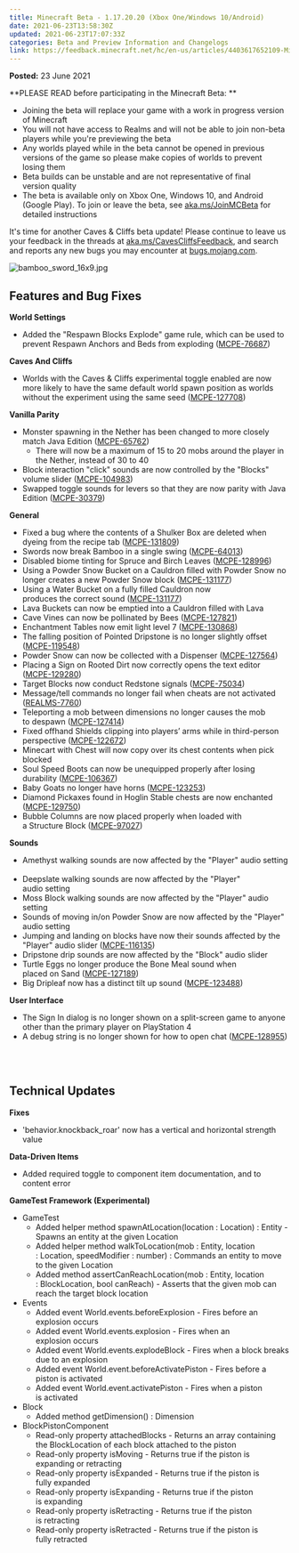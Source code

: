 ```yaml
---
title: Minecraft Beta - 1.17.20.20 (Xbox One/Windows 10/Android)
date: 2021-06-23T13:58:30Z
updated: 2021-06-23T17:07:33Z
categories: Beta and Preview Information and Changelogs
link: https://feedback.minecraft.net/hc/en-us/articles/4403617652109-Minecraft-Beta-1-17-20-20-Xbox-One-Windows-10-Android
---
```


**Posted:** 23 June 2021

**PLEASE READ before participating in the Minecraft Beta: **

- Joining the beta will replace your game with a work in progress version of Minecraft 
- You will not have access to Realms and will not be able to join non-beta players while you're previewing the beta
- Any worlds played while in the beta cannot be opened in previous versions of the game so please make copies of worlds to prevent losing them 
- Beta builds can be unstable and are not representative of final version quality 
- The beta is available only on Xbox One, Windows 10, and Android (Google Play). To join or leave the beta, see [aka.ms/JoinMCBeta](https://aka.ms/JoinMCBeta) for detailed instructions

It's time for another Caves & Cliffs beta update! Please continue to leave us your feedback in the threads at [aka.ms/CavesCliffsFeedback](https://aka.ms/CavesCliffsFeedback), and search and reports any new bugs you may encounter at [bugs.mojang.com](https://bugs.mojang.com/).

![bamboo_sword_16x9.jpg](https://feedback.minecraft.net/hc/article_attachments/4403617609997/bamboo_sword_16x9.jpg)

## **Features and Bug Fixes** 

**World Settings** 

- Added the "Respawn Blocks Explode" game rule, which can be used to prevent Respawn Anchors and Beds from exploding ([MCPE-76687](https://bugs.mojang.com/browse/MCPE-76687))  

**Caves And Cliffs** 

- Worlds with the Caves & Cliffs experimental toggle enabled are now more likely to have the same default world spawn position as worlds without the experiment using the same seed ([MCPE-127708](https://bugs.mojang.com/browse/MCPE-127708))  

**Vanilla Parity** 

- Monster spawning in the Nether has been changed to more closely match Java Edition ([MCPE-65762](https://bugs.mojang.com/browse/MCPE-65762))  
  - There will now be a maximum of 15 to 20 mobs around the player in the Nether, instead of 30 to 40 
- Block interaction "click" sounds are now controlled by the "Blocks" volume slider ([MCPE-104983](https://bugs.mojang.com/browse/MCPE-104983))  
- Swapped toggle sounds for levers so that they are now parity with Java Edition ([MCPE-30379](https://bugs.mojang.com/browse/MCPE-30379)) 

**General** 

- Fixed a bug where the contents of a Shulker Box are deleted when dyeing from the recipe tab ([MCPE-131809](https://bugs.mojang.com/browse/MCPE-131809))
- Swords now break Bamboo in a single swing ([MCPE-64013](https://bugs.mojang.com/browse/MCPE-64013))
- Disabled biome tinting for Spruce and Birch Leaves ([MCPE-128996](https://bugs.mojang.com/browse/MCPE-128996))
- Using a Powder Snow Bucket on a Cauldron filled with Powder Snow no longer creates a new Powder Snow block ([MCPE-131177](https://bugs.mojang.com/browse/MCPE-131177))
- Using a Water Bucket on a fully filled Cauldron now produces the correct sound ([MCPE-131177](https://bugs.mojang.com/browse/MCPE-131177))  
- Lava Buckets can now be emptied into a Cauldron filled with Lava
- Cave Vines can now be pollinated by Bees ([MCPE-127821](https://bugs.mojang.com/browse/MCPE-127821))
- Enchantment Tables now emit light level 7 ([MCPE-130868](https://bugs.mojang.com/browse/MCPE-130868))
- The falling position of Pointed Dripstone is no longer slightly offset ([MCPE-119548](https://bugs.mojang.com/browse/MCPE-119548))
- Powder Snow can now be collected with a Dispenser ([MCPE-127564](https://bugs.mojang.com/browse/MCPE-127564))
- Placing a Sign on Rooted Dirt now correctly opens the text editor ([MCPE-129280](https://bugs.mojang.com/browse/MCPE-129280))
- Target Blocks now conduct Redstone signals ([MCPE-75034](https://bugs.mojang.com/browse/MCPE-75034))
- Message/tell commands no longer fail when cheats are not activated ([REALMS-7760](https://bugs.mojang.com/browse/REALMS-7760))
- Teleporting a mob between dimensions no longer causes the mob to despawn ([MCPE-127414](https://bugs.mojang.com/browse/MCPE-127414))
- Fixed offhand Shields clipping into players’ arms while in third-person perspective ([MCPE-122672](https://bugs.mojang.com/browse/MCPE-122672))
- Minecart with Chest will now copy over its chest contents when pick blocked
- Soul Speed Boots can now be unequipped properly after losing durability ([MCPE-106367](https://bugs.mojang.com/browse/MCPE-106367))
- Baby Goats no longer have horns ([MCPE-123253](https://bugs.mojang.com/browse/MCPE-123253))
- Diamond Pickaxes found in Hoglin Stable chests are now enchanted ([MCPE-129750](https://bugs.mojang.com/browse/MCPE-129750))
- Bubble Columns are now placed properly when loaded with a Structure Block ([MCPE-97027](https://bugs.mojang.com/browse/MCPE-97027))  

**Sounds** 

- Amethyst walking sounds are now affected by the "Player" audio setting  
- Deepslate walking sounds are now affected by the "Player" audio setting  
- Moss Block walking sounds are now affected by the "Player" audio setting  
- Sounds of moving in/on Powder Snow are now affected by the "Player" audio setting  
- Jumping and landing on blocks have now their sounds affected by the "Player" audio slider ([MCPE-116135](https://bugs.mojang.com/browse/MCPE-116135))
- Dripstone drip sounds are now affected by the "Block" audio slider  
- Turtle Eggs no longer produce the Bone Meal sound when placed on Sand ([MCPE-127189](https://bugs.mojang.com/browse/MCPE-127189))  
- Big Dripleaf now has a distinct tilt up sound ([MCPE-123488](https://bugs.mojang.com/browse/MCPE-123488))  

**User Interface** 

- The Sign In dialog is no longer shown on a split-screen game to anyone other than the primary player on PlayStation 4  
- A debug string is no longer shown for how to open chat ([MCPE-128955](https://bugs.mojang.com/browse/MCPE-128955))  

 

## **Technical Updates** 

**Fixes** 

- 'behavior.knockback_roar' now has a vertical and horizontal strength value   

**Data-Driven Items** 

- Added required toggle to component item documentation, and to content error  

**GameTest Framework (Experimental)** 

- GameTest 
  - Added helper method spawnAtLocation(location : Location) : Entity - Spawns an entity at the given Location 
  - Added helper method walkToLocation(mob : Entity, location : Location, speedModifier : number) : Commands an entity to move to the given Location 
  - Added method assertCanReachLocation(mob : Entity, location : BlockLocation, bool canReach) - Asserts that the given mob can reach the target block location 
- Events 
  - Added event World.events.beforeExplosion - Fires before an explosion occurs 
  - Added event World.events.explosion - Fires when an explosion occurs 
  - Added event World.events.explodeBlock - Fires when a block breaks due to an explosion 
  - Added event World.event.beforeActivatePiston - Fires before a piston is activated 
  - Added event World.event.activatePiston - Fires when a piston is activated 
- Block 
  - Added method getDimension() : Dimension 
- BlockPistonComponent 
  - Read-only property attachedBlocks - Returns an array containing the BlockLocation of each block attached to the piston 
  - Read-only property isMoving - Returns true if the piston is expanding or retracting 
  - Read-only property isExpanded - Returns true if the piston is fully expanded 
  - Read-only property isExpanding - Returns true if the piston is expanding 
  - Read-only property isRetracting - Returns true if the piston is retracting 
  - Read-only property isRetracted - Returns true if the piston is fully retracted
